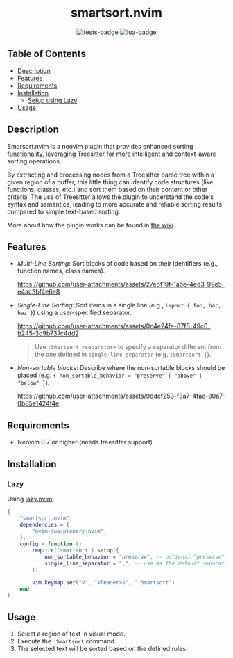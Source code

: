<div align="center">
    <h1>smartsort.nvim</h1>

![tests-badge](https://github.com/JavierPoduje/smartsort.nvim/actions/workflows/ci.yml/badge.svg)
![lua-badge](https://img.shields.io/badge/Lua-2C2D72?style=flat&logo=lua&logoColor=white)
</div>

## Table of Contents

- [Description](#description)
- [Features](#features)
- [Requirements](#requirements)
- [Installation](#installation)
    - [Setup using Lazy](#lazy)
- [Usage](#usage)

## Description<a name="description"></a>

Smarsort.nvim is a neovim plugin that provides enhanced sorting functionality, leveraging Treesitter for more intelligent and context-aware sorting operations.

By extracting and processing nodes from a Treesitter parse tree within a given region of a buffer, this little thing can identify code structures (like functions, classes, etc.) and sort them based on their content or other criteria. The use of Treesitter allows the plugin to understand the code's syntax and semantics, leading to more accurate and reliable sorting results compared to simple text-based sorting.

More about how the plugin works can be found in [the wiki](https://github.com/JavierPoduje/smartsort.nvim/wiki/Sorting-Mechanics).

## Features<a name="features"></a>

- *Multi-Line Sorting*: Sort blocks of code based on their identifiers (e.g., function names, class names).

  https://github.com/user-attachments/assets/27ebf19f-1abe-4ed3-99e5-e4ac3bf4e6e8

- *Single-Line Sorting*: Sort items in a single line (e.g., `import { foo, bar, baz }`) using a user-specified separator.

  https://github.com/user-attachments/assets/0c4e24fe-87f8-49c0-b245-3d9b737c4dd2

  > Use `:Smartsort <separator>` to specify a separator different from the one defined in `single_line_separator` (e.g. `:Smartsort |`).

- *Non-sortable blocks*: Describe where the non-sortable blocks should be placed (e.g. `{ non_sortable_behavior = "preserve" | "above" | "below" }`).

  https://github.com/user-attachments/assets/9ddcf253-f3a7-4fae-80a7-0b85e1424f4e


## Requirements<a name="requirements"></a>

- Neovim 0.7 or higher (needs treesitter support)

## Installation<a name="installation"></a>

### Lazy<a name="lazy"></a>

Using [lazy.nvim](https://github.com/folke/lazy.nvim):

```lua
{
    "smartsort.nvim",
    dependencies = {
        "nvim-lua/plenary.nvim",
    },
    config = function ()
        require('smartsort').setup({
            non_sortable_behavior = "preserve", -- options: "preserve", "above", "below"
            single_line_separator = ",", -- use as the default separator for single line sorting
        })

        vim.keymap.set("v", "<leader>s", ":Smartsort")
    end
}
```

## Usage<a name="usage"></a>

1. Select a region of text in visual mode.
2. Execute the `:Smartsort` command.
3. The selected text will be sorted based on the defined rules.

